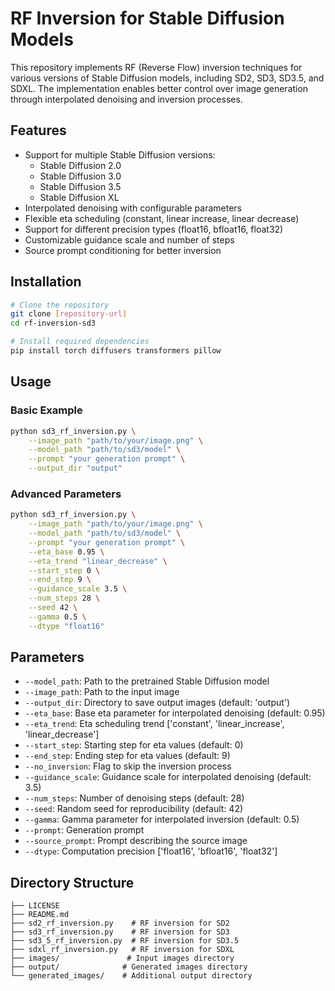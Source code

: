 # RF Inversion for Stable Diffusion Models

This repository implements RF (Reverse Flow) inversion techniques for various versions of Stable Diffusion models, including SD2, SD3, SD3.5, and SDXL. The implementation enables better control over image generation through interpolated denoising and inversion processes.

## Features

- Support for multiple Stable Diffusion versions:
  - Stable Diffusion 2.0
  - Stable Diffusion 3.0
  - Stable Diffusion 3.5
  - Stable Diffusion XL
- Interpolated denoising with configurable parameters
- Flexible eta scheduling (constant, linear increase, linear decrease)
- Support for different precision types (float16, bfloat16, float32)
- Customizable guidance scale and number of steps
- Source prompt conditioning for better inversion

## Installation

```bash
# Clone the repository
git clone [repository-url]
cd rf-inversion-sd3

# Install required dependencies
pip install torch diffusers transformers pillow
```

## Usage

### Basic Example

```bash
python sd3_rf_inversion.py \
    --image_path "path/to/your/image.png" \
    --model_path "path/to/sd3/model" \
    --prompt "your generation prompt" \
    --output_dir "output"
```

### Advanced Parameters

```bash
python sd3_rf_inversion.py \
    --image_path "path/to/your/image.png" \
    --model_path "path/to/sd3/model" \
    --prompt "your generation prompt" \
    --eta_base 0.95 \
    --eta_trend "linear_decrease" \
    --start_step 0 \
    --end_step 9 \
    --guidance_scale 3.5 \
    --num_steps 28 \
    --seed 42 \
    --gamma 0.5 \
    --dtype "float16"
```

## Parameters

- `--model_path`: Path to the pretrained Stable Diffusion model
- `--image_path`: Path to the input image
- `--output_dir`: Directory to save output images (default: 'output')
- `--eta_base`: Base eta parameter for interpolated denoising (default: 0.95)
- `--eta_trend`: Eta scheduling trend ['constant', 'linear_increase', 'linear_decrease']
- `--start_step`: Starting step for eta values (default: 0)
- `--end_step`: Ending step for eta values (default: 9)
- `--no_inversion`: Flag to skip the inversion process
- `--guidance_scale`: Guidance scale for interpolated denoising (default: 3.5)
- `--num_steps`: Number of denoising steps (default: 28)
- `--seed`: Random seed for reproducibility (default: 42)
- `--gamma`: Gamma parameter for interpolated inversion (default: 0.5)
- `--prompt`: Generation prompt
- `--source_prompt`: Prompt describing the source image
- `--dtype`: Computation precision ['float16', 'bfloat16', 'float32']

## Directory Structure

```
├── LICENSE
├── README.md
├── sd2_rf_inversion.py    # RF inversion for SD2
├── sd3_rf_inversion.py    # RF inversion for SD3
├── sd3_5_rf_inversion.py  # RF inversion for SD3.5
├── sdxl_rf_inversion.py   # RF inversion for SDXL
├── images/               # Input images directory
├── output/              # Generated images directory
└── generated_images/    # Additional output directory
```

